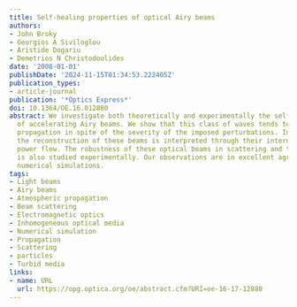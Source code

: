 ```yaml
---
title: Self-healing properties of optical Airy beams
authors:
- John Broky
- Georgios A Siviloglou
- Aristide Dogariu
- Demetrios N Christodoulides
date: '2008-01-01'
publishDate: '2024-11-15T01:34:53.222405Z'
publication_types:
- article-journal
publication: '*Optics Express*'
doi: 10.1364/OE.16.012880
abstract: We investigate both theoretically and experimentally the self-healing properties
  of accelerating Airy beams. We show that this class of waves tends to reform during
  propagation in spite of the severity of the imposed perturbations. In all occasions
  the reconstruction of these beams is interpreted through their internal transverse
  power flow. The robustness of these optical beams in scattering and turbulent environments
  is also studied experimentally. Our observations are in excellent agreement with
  numerical simulations.
tags:
- Light beams
- Airy beams
- Atmospheric propagation
- Beam scattering
- Electromagnetic optics
- Inhomogeneous optical media
- Numerical simulation
- Propagation
- Scattering
- particles
- Turbid media
links:
- name: URL
  url: https://opg.optica.org/oe/abstract.cfm?URI=oe-16-17-12880
---
```

